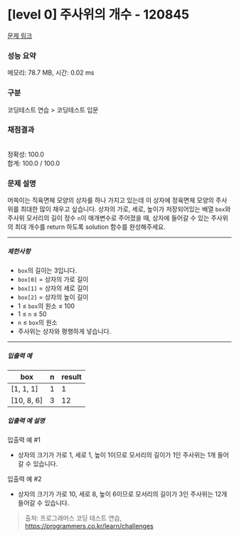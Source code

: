# [level 0] 주사위의 개수 - 120845 

[문제 링크](https://school.programmers.co.kr/learn/courses/30/lessons/120845) 

### 성능 요약

메모리: 78.7 MB, 시간: 0.02 ms

### 구분

코딩테스트 연습 > 코딩테스트 입문

### 채점결과

<br/>정확성: 100.0<br/>합계: 100.0 / 100.0

### 문제 설명

<p>머쓱이는 직육면체 모양의 상자를 하나 가지고 있는데 이 상자에 정육면체 모양의 주사위를 최대한 많이 채우고 싶습니다. 상자의 가로, 세로, 높이가 저장되어있는 배열 <code>box</code>와 주사위 모서리의 길이 정수 <code>n</code>이 매개변수로 주어졌을 때, 상자에 들어갈 수 있는 주사위의 최대 개수를 return 하도록 solution 함수를 완성해주세요.</p>

<hr>

<h5>제한사항</h5>

<ul>
<li><code>box</code>의 길이는 3입니다.</li>
<li><code>box[0]</code> = 상자의 가로 길이</li>
<li><code>box[1]</code> = 상자의 세로 길이</li>
<li><code>box[2]</code> = 상자의 높이 길이</li>
<li>1 ≤ <code>box</code>의 원소 ≤ 100</li>
<li>1 ≤ <code>n</code> ≤ 50</li>
<li><code>n</code> ≤ <code>box</code>의 원소</li>
<li>주사위는 상자와 평행하게 넣습니다.</li>
</ul>

<hr>

<h5>입출력 예</h5>
<table class="table">
        <thead><tr>
<th>box</th>
<th>n</th>
<th>result</th>
</tr>
</thead>
        <tbody><tr>
<td>[1, 1, 1]</td>
<td>1</td>
<td>1</td>
</tr>
<tr>
<td>[10, 8, 6]</td>
<td>3</td>
<td>12</td>
</tr>
</tbody>
      </table>
<h5>입출력 예 설명</h5>

<p>입출력 예 #1</p>

<ul>
<li>상자의 크기가 가로 1, 세로 1, 높이 1이므로 모서리의 길이가 1인 주사위는 1개 들어갈 수 있습니다.</li>
</ul>

<p>입출력 예 #2</p>

<ul>
<li>상자의 크기가 가로 10, 세로 8, 높이 6이므로 모서리의 길이가 3인 주사위는 12개 들어갈 수 있습니다.</li>
</ul>


> 출처: 프로그래머스 코딩 테스트 연습, https://programmers.co.kr/learn/challenges